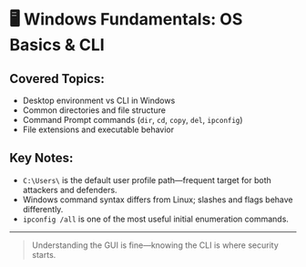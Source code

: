 # 🖥️ Windows Fundamentals: OS Basics & CLI

## Covered Topics:
- Desktop environment vs CLI in Windows
- Common directories and file structure
- Command Prompt commands (`dir`, `cd`, `copy`, `del`, `ipconfig`)
- File extensions and executable behavior

## Key Notes:
- `C:\Users\` is the default user profile path—frequent target for both attackers and defenders.
- Windows command syntax differs from Linux; slashes and flags behave differently.
- `ipconfig /all` is one of the most useful initial enumeration commands.

---

> Understanding the GUI is fine—knowing the CLI is where security starts.
